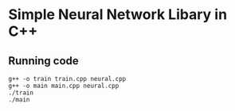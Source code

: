# Simple Neural Network Libary in C++
## Running code
```shell
g++ -o train train.cpp neural.cpp
g++ -o main main.cpp neural.cpp
./train
./main
```
